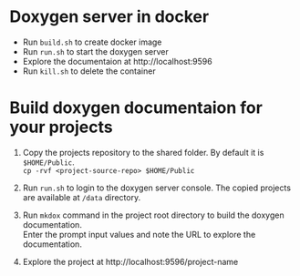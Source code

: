 # Doxygen server in docker

- Run `build.sh` to create docker image
- Run `run.sh` to start the doxygen server
- Explore the documentaion at http://localhost:9596
- Run `kill.sh` to delete the container

# Build doxygen documentaion for your projects

1. Copy the projects repository to the shared folder. By default it is `$HOME/Public`.<br>
	`cp -rvf <project-source-repo> $HOME/Public`

2. Run `run.sh` to login to the doxygen server console. The copied projects are available at `/data` directory.

3. Run `mkdox` command in the project root directory to build the doxygen documentation.<br>
   Enter the prompt input values and note the URL to explore the documentation.

4. Explore the project at http://localhost:9596/project-name
